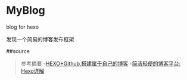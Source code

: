 # MyBlog
blog for hexo

发现一个简易的博客发布框架 

##source

>参考摘要
-[HEXO+Github,搭建属于自己的博客](http://www.jianshu.com/p/465830080ea9)
-[简洁轻便的博客平台: Hexo详解](http://www.tuicool.com/articles/ueI7naV)